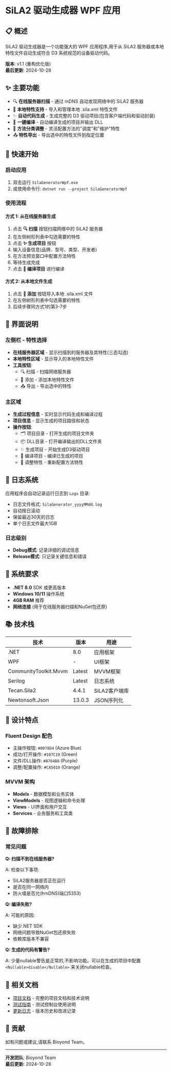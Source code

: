 # SiLA2 驱动生成器 WPF 应用

## 📋 概述

SiLA2 驱动生成器是一个功能强大的 WPF 应用程序,用于从 SiLA2 服务器或本地特性文件自动生成符合 D3 系统规范的设备驱动代码。

**版本**: v1.1 (重构优化版)  
**最后更新**: 2024-10-28

## ✨ 主要功能

- 🔍 **在线服务器扫描** - 通过 mDNS 自动发现网络中的 SiLA2 服务器
- 📁 **本地特性支持** - 导入和管理本地 .sila.xml 特性文件
- ✨ **自动代码生成** - 生成完整的 D3 驱动项目(包含客户端代码和驱动封装)
- 🔨 **一键编译** - 自动编译生成的项目并输出 DLL
- 🔧 **方法分类调整** - 灵活配置方法的"调度"和"维护"特性
- 📤 **特性导出** - 导出选中的特性文件到指定位置

## 🚀 快速开始

### 启动应用

1. 双击运行 `SilaGeneratorWpf.exe`
2. 或使用命令行: `dotnet run --project SilaGeneratorWpf`

### 使用流程

#### 方式 1: 从在线服务器生成

1. 点击 **🔍 扫描** 按钮扫描网络中的 SiLA2 服务器
2. 在左侧树形列表中勾选需要的特性
3. 点击 **✨ 生成项目** 按钮
4. 输入设备信息(品牌、型号、类型、开发者)
5. 在方法预览窗口中配置方法特性
6. 等待生成完成
7. 点击 **🔨 编译项目** 进行编译

#### 方式 2: 从本地文件生成

1. 点击 **📁 添加** 按钮导入本地 .sila.xml 文件
2. 在左侧树形列表中勾选需要的特性
3. 后续步骤同方式1的第3-7步

## 🎨 界面说明

### 左侧栏 - 特性选择

- **在线服务器区域** - 显示扫描到的服务器及其特性(三态勾选)
- **本地特性区域** - 显示导入的本地特性文件
- **工具按钮**:
  - 🔍 扫描 - 扫描网络服务器
  - 📁 添加 - 添加本地特性文件  
  - 📤 导出 - 导出选中的特性

### 主区域

- **生成过程信息** - 实时显示代码生成和编译过程
- **项目信息** - 显示生成的项目路径和状态
- **操作按钮**:
  - 🗂️ 项目目录 - 打开生成的项目文件夹
  - 📦 DLL目录 - 打开编译输出的DLL文件夹
  - ✨ 生成项目 - 开始生成D3驱动项目
  - 🔨 编译项目 - 编译已生成的项目
  - 🔧 调整特性 - 重新配置方法特性

## 📝 日志系统

应用程序会自动记录运行日志到 `Logs` 目录:

- 日志文件格式: `SilaGenerator_yyyyMMdd.log`
- 自动按日滚动
- 保留最近30天的日志
- 单个日志文件最大1GB

### 日志级别

- **Debug模式**: 记录详细的调试信息
- **Release模式**: 只记录关键信息和错误

## 🔧 系统要求

- **.NET 8.0** SDK 或更高版本
- **Windows 10/11** 操作系统
- **4GB RAM** 推荐
- **网络连接** (用于在线服务器扫描和NuGet包还原)

## 📚 技术栈

| 技术 | 版本 | 用途 |
|------|------|------|
| .NET | 8.0 | 应用框架 |
| WPF | - | UI框架 |
| CommunityToolkit.Mvvm | Latest | MVVM框架 |
| Serilog | Latest | 日志系统 |
| Tecan.Sila2 | 4.4.1 | SiLA2客户端库 |
| Newtonsoft.Json | 13.0.3 | JSON序列化 |

## 🎯 设计特点

### Fluent Design 配色

- 主操作按钮: `#0078D4` (Azure Blue)
- 成功/打开操作: `#107C10` (Green)
- 文件/DLL操作: `#8764B8` (Purple)
- 调整/配置操作: `#CA5010` (Orange)

### MVVM 架构

- **Models** - 数据模型和业务实体
- **ViewModels** - 视图逻辑和命令处理
- **Views** - UI界面和用户交互
- **Services** - 业务服务和工具类

## 🐛 故障排除

### 常见问题

**Q: 扫描不到在线服务器?**

A: 检查以下事项:
- SiLA2服务器是否正在运行
- 是否在同一网络内
- 防火墙是否允许mDNS(端口5353)

**Q: 编译失败?**

A: 可能的原因:
- 缺少.NET SDK
- 网络问题导致NuGet包还原失败
- 依赖库版本不兼容

**Q: 生成的代码有警告?**

A: 少量nullable警告是正常的,不影响功能。可以在生成的项目中配置 `<Nullable>disable</Nullable>` 来关闭nullable检查。

## 📖 相关文档

- [项目文档](../plan.md) - 完整的项目文档和技术说明
- [测试指南](../TestConsole/README.md) - 测试控制台使用说明
- [更新日志](../plan.md#更新日志) - 版本历史和改进记录

## 🤝 贡献

如有问题或建议,请联系 Bioyond Team。

---

**开发团队**: Bioyond Team  
**最后更新**: 2024-10-28
